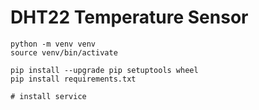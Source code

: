 # DHT22 Temperature Sensor

```
python -m venv venv
source venv/bin/activate

pip install --upgrade pip setuptools wheel
pip install requirements.txt

# install service
```
